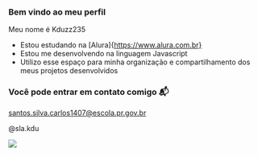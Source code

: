 ### Bem vindo ao meu perfil

Meu nome é Kduzz235

- Estou estudando na [Alura]{https://www.alura.com.br}
- Estou me desenvolvendo na linguagem Javascript
- Utilizo esse espaço para minha organização e compartilhamento dos meus projetos desenvolvidos

### Você pode entrar em contato comigo 📬

santos.silva.carlos1407@escola.pr.gov.br

@sla.kdu

![](https://media.tenor.com/6ve9NOXQnY0AAAAC/izuku-midoriya-my-hero-academia.gif)
